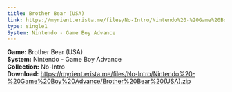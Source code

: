 ```yaml
---
title: Brother Bear (USA)
link: https://myrient.erista.me/files/No-Intro/Nintendo%20-%20Game%20Boy%20Advance/Brother%20Bear%20(USA).zip
type: single1
System: Nintendo - Game Boy Advance
---
```

<b>Game:</b> Brother Bear (USA)<br>
<b>System:</b> Nintendo - Game Boy Advance<br>
<b>Collection:</b> No-Intro<br>
<b>Download:</b> https://myrient.erista.me/files/No-Intro/Nintendo%20-%20Game%20Boy%20Advance/Brother%20Bear%20(USA).zip